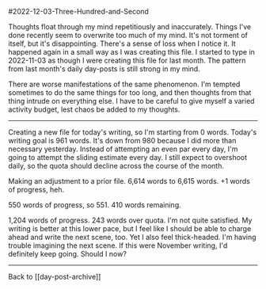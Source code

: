 #2022-12-03-Three-Hundred-and-Second

Thoughts float through my mind repetitiously and inaccurately.  Things I've done recently seem to overwrite too much of my mind.  It's not torment of itself, but it's disappointing.  There's a sense of loss when I notice it.  It happened again in a small way as I was creating this file.  I started to type in 2022-11-03 as though I were creating this file for last month.  The pattern from last month's daily day-posts is still strong in my mind.

There are worse manifestations of the same phenomenon.  I'm tempted sometimes to do the same things for too long, and then thoughts from that thing intrude on everything else.  I have to be careful to give myself a varied activity budget, lest chaos be added to my thoughts.

---
Creating a new file for today's writing, so I'm starting from 0 words.  Today's writing goal is 961 words.  It's down from 980 because I did more than necessary yesterday.  Instead of attempting an even par every day, I'm going to attempt the sliding estimate every day.  I still expect to overshoot daily, so the quota should decline across the course of the month.

Making an adjustment to a prior file.  6,614 words to 6,615 words.  +1 words of progress, heh.

550 words of progress, so 551.  410 words remaining.

1,204 words of progress.  243 words over quota.  I'm not quite satisfied.  My writing is better at this lower pace, but I feel like I should be able to charge ahead and write the next scene, too.  Yet I also feel thick-headed.  I'm having trouble imagining the next scene.  If this were November writing, I'd definitely keep going.  Should I now?

---
Back to [[day-post-archive]]